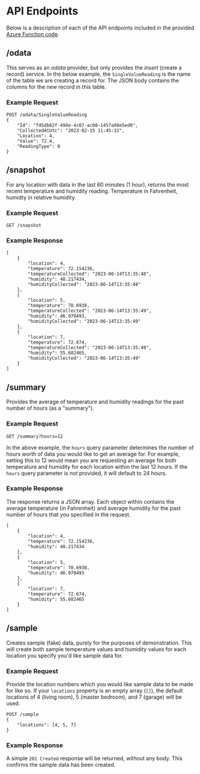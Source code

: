 # API Endpoints
Below is a description of each of the API endpoints included in the provided [Azure Function code](./src/api/).

## /odata
This serves as an *odata* provider, but only provides the *insert* (create a record) service. In the below example, the `SingleValueReading` is the name of the table we are creating a record for. The JSON body contains the columns for the new record in this table.

### Example Request
```
POST /odata/SingleValueReading
{
    "Id": "f45db62f-498e-4c07-ac08-1457a98e5ed0",
    "CollectedAtUtc": "2023-02-15 11:45:32",
    "Location": 4,
    "Value": 72.4,
    "ReadingType": 0
}
```

## /snapshot
For any location with data in the last 60 minutes (1 hour), returns the most recent temperature and humidity reading. Temperature in Fahrenheit, humidty in relative humidity.

### Example Request
```
GET /snapshot
```

### Example Response
```
[
    {
        "location": 4,
        "temperature": 72.154236,
        "temperatureCollected": "2023-06-14T13:35:48",
        "humidity": 48.217434,
        "humidityCollected": "2023-06-14T13:35:48"
    },
    {
        "location": 5,
        "temperature": 70.6938,
        "temperatureCollected": "2023-06-14T13:35:49",
        "humidity": 46.970493,
        "humidityCollected": "2023-06-14T13:35:49"
    },
    {
        "location": 7,
        "temperature": 72.674,
        "temperatureCollected": "2023-06-14T13:35:49",
        "humidity": 55.682465,
        "humidityCollected": "2023-06-14T13:35:49"
    }
]
```

## /summary
Provides the average of temperature and humidity readings for the past number of hours (as a "summary").

### Example Request
```
GET /summary?hours=12
```
In the above example, the `hours` query parameter determines the number of hours worth of data you would like to get an average for. For example, setting this to 12 would mean you are requesting an average for both temperature and humidity for each location within the last 12 hours. If the `hours` query parameter is *not* provided, it will default to 24 hours.

### Example Response
The response returns a JSON array. Each object within contains the average temperature (in Fahrenheit) and average humidity for the past number of hours that you specified in the request.
```
[
    {
        "location": 4,
        "temperature": 72.154236,
        "humidity": 48.217434
    },
    {
        "location": 5,
        "temperature": 70.6938,
        "humidity": 46.970493
    },
    {
        "location": 7,
        "temperature": 72.674,
        "humidity": 55.682465
    }
]
```

## /sample
Creates sample (fake) data, purely for the purposes of demonstration. This will create both sample temperature values and humidity values for each location you specify you'd like sample data for.

### Example Request
Provide the location numbers which you would like sample data to be made for like so. If your `locations` property is an empty array (`[]`), the default locations of 4 (living room), 5 (master bedroom), and 7 (garage) will be used.
```
POST /sample
{
    "locations": [4, 5, 7]
}
```

### Example Response
A simple `201 Created` response will be returned, without any body. This confirms the sample data has been created.
